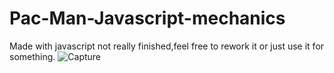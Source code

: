 # Pac-Man-Javascript-mechanics
Made with javascript not really finished,feel free to rework it or just use it for something.
![Capture](https://user-images.githubusercontent.com/124364575/226174067-be629a14-8223-4254-b44a-6df5c1d262e6.JPG)
